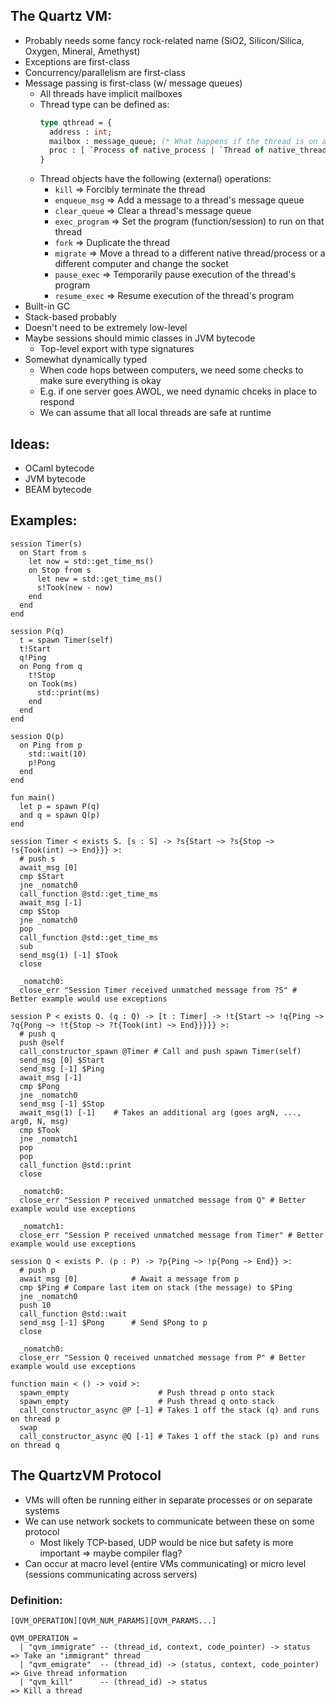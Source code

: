 The Quartz VM:
-------------

* Probably needs some fancy rock-related name (SiO2, Silicon/Silica, Oxygen, Mineral, Amethyst)
* Exceptions are first-class
* Concurrency/parallelism are first-class
* Message passing is first-class (w/ message queues)
  + All threads have implicit mailboxes
  + Thread type can be defined as:
    ```ocaml
    type qthread = {
      address : int;
      mailbox : message_queue; (* What happens if the thread is on a different computer? *)
      proc : [ `Process of native_process | `Thread of native_thread | `Socket of native_socket ];
    }
    ```
  + Thread objects have the following (external) operations:
    - `kill`         => Forcibly terminate the thread
    - `enqueue_msg`  => Add a message to a thread's message queue
    - `clear_queue`  => Clear a thread's message queue
    - `exec_program` => Set the program (function/session) to run on that thread
    - `fork`         => Duplicate the thread
    - `migrate`      => Move a thread to a different native thread/process or a different computer and change the socket
    - `pause_exec`   => Temporarily pause execution of the thread's program
    - `resume_exec`  => Resume execution of the thread's program
* Built-in GC
* Stack-based probably
* Doesn't need to be extremely low-level
* Maybe sessions should mimic classes in JVM bytecode
  + Top-level export with type signatures
* Somewhat dynamically typed
  + When code hops between computers, we need some checks to make sure everything is okay
  + E.g. if one server goes AWOL, we need dynamic chceks in place to respond
  + We can assume that all local threads are safe at runtime

## Ideas:

* OCaml bytecode
* JVM bytecode
* BEAM bytecode

## Examples:

```
session Timer(s)
  on Start from s
    let now = std::get_time_ms()
    on Stop from s
      let new = std::get_time_ms()
      s!Took(new - now)
    end
  end
end

session P(q)
  t = spawn Timer(self)
  t!Start
  q!Ping
  on Pong from q
    t!Stop
    on Took(ms)
      std::print(ms)
    end
  end
end

session Q(p)
  on Ping from p
    std::wait(10)
    p!Pong
  end
end

fun main()
  let p = spawn P(q)
  and q = spawn Q(p)
end
```

```
session Timer < exists S. [s : S] -> ?s{Start ~> ?s{Stop ~> !s{Took(int) ~> End}}} >:
  # push s
  await_msg [0]
  cmp $Start
  jne _nomatch0
  call_function @std::get_time_ms
  await_msg [-1]
  cmp $Stop
  jne _nomatch0
  pop
  call_function @std::get_time_ms
  sub
  send_msg(1) [-1] $Took
  close

  _nomatch0:
  close_err "Session Timer received unmatched message from ?S" # Better example would use exceptions

session P < exists Q. (q : Q) -> [t : Timer] -> !t{Start ~> !q{Ping ~> ?q{Pong ~> !t{Stop ~> ?t{Took(int) ~> End}}}}} >:
  # push q
  push @self
  call_constructor_spawn @Timer # Call and push spawn Timer(self)
  send_msg [0] $Start
  send_msg [-1] $Ping
  await_msg [-1]
  cmp $Pong
  jne _nomatch0
  send_msg [-1] $Stop
  await_msg(1) [-1]    # Takes an additional arg (goes argN, ..., arg0, N, msg)
  cmp $Took
  jne _nomatch1
  pop
  pop
  call_function @std::print
  close

  _nomatch0:
  close_err "Session P received unmatched message from Q" # Better example would use exceptions

  _nomatch1:
  close_err "Session P received unmatched message from Timer" # Better example would use exceptions

session Q < exists P. (p : P) -> ?p{Ping ~> !p{Pong ~> End}} >:
  # push p
  await_msg [0]            # Await a message from p
  cmp $Ping # Compare last item on stack (the message) to $Ping
  jne _nomatch0
  push 10
  call_function @std::wait
  send_msg [-1] $Pong      # Send $Pong to p
  close
  
  _nomatch0:
  close_err "Session Q received unmatched message from P" # Better example would use exceptions

function main < () -> void >:
  spawn_empty                    # Push thread p onto stack
  spawn_empty                    # Push thread q onto stack
  call_constructor_async @P [-1] # Takes 1 off the stack (q) and runs on thread p
  swap
  call_constructor_async @Q [-1] # Takes 1 off the stack (p) and runs on thread q
```

## The QuartzVM Protocol

* VMs will often be running either in separate processes or on separate systems
* We can use network sockets to communicate between these on some protocol
  + Most likely TCP-based, UDP would be nice but safety is more important => maybe compiler flag?
* Can occur at macro level (entire VMs communicating) or micro level (sessions communicating across servers)

### Definition:

```
[QVM_OPERATION][QVM_NUM_PARAMS][QVM_PARAMS...]

QVM_OPERATION =
  | "qvm_immigrate" -- (thread_id, context, code_pointer) -> status   => Take an "immigrant" thread
  | "qvm_emigrate"  -- (thread_id) -> (status, context, code_pointer) => Give thread information
  | "qvm_kill"      -- (thread_id) -> status                          => Kill a thread
```
